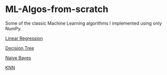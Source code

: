 # ML-Algos-from-scratch

Some of the classic Machine Learning algorithms I implemented using only NumPy.

[Linear Regression](https://github.com/Arnabjyoti-Goswami/ML-Algos-from-scratch/blob/main/Linear_Regression/Linear_Regression.ipynb)

[Decision Tree](https://github.com/Arnabjyoti-Goswami/ML-Algos-from-scratch/blob/main/Decision_Tree.ipynb)

[Naive Bayes](https://github.com/Arnabjyoti-Goswami/ML-Algos-from-scratch/blob/main/Naive_Bayes.ipynb)

[KNN](https://github.com/Arnabjyoti-Goswami/ML-Algos-from-scratch/blob/main/KNN.ipynb)
